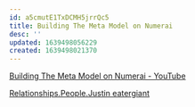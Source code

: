 ```yaml
---
id: a5cmutE1TxDCMH5jrrQc5
title: Building The Meta Model on Numerai
desc: ''
updated: 1639498056229
created: 1639498021370
---
```


[Building The Meta Model on Numerai - YouTube](https://www.youtube.com/watch?v=dhJnt0N497c)

[Relationships.People.Justin eatergiant](../../../MyDendronExistence/Relationships/People/Justin%20eatergiant.md)